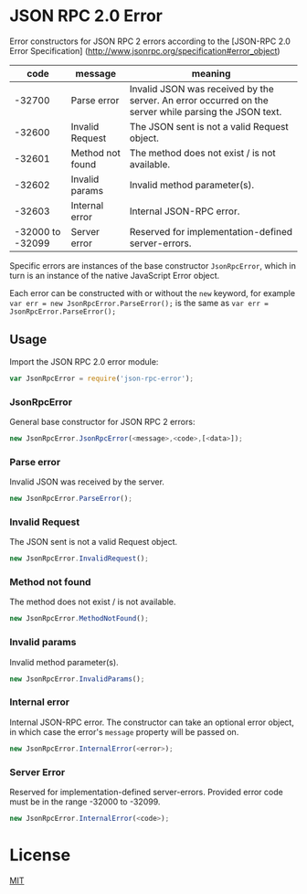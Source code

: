 # JSON RPC 2.0 Error

Error constructors for JSON RPC 2 errors according to the
[JSON-RPC 2.0 Error Specification]
(http://www.jsonrpc.org/specification#error_object)

| code             | message          | meaning                                                                                               |
|------------------|------------------|-------------------------------------------------------------------------------------------------------|
| -32700           | Parse error      | Invalid JSON was received by the server. An error occurred on the server while parsing the JSON text. |
| -32600           | Invalid Request  | The JSON sent is not a valid Request object.                                                          |
| -32601           | Method not found | The method does not exist / is not available.                                                         |
| -32602           | Invalid params   | Invalid method parameter(s).                                                                          |
| -32603           | Internal error   | Internal JSON-RPC error.                                                                              |
| -32000 to -32099 | Server error     | Reserved for implementation-defined server-errors.                                                    |

Specific errors are instances of the base constructor `JsonRpcError`, which in
turn is an instance of the native JavaScript Error object.

Each error can be constructed with or without the `new` keyword, for example
`var err = new JsonRpcError.ParseError();` is the same as `var err = JsonRpcError.ParseError();`

## Usage

Import the JSON RPC 2.0 error module:

```js
var JsonRpcError = require('json-rpc-error');
```

### JsonRpcError
General base constructor for JSON RPC 2 errors:

```js
new JsonRpcError.JsonRpcError(<message>,<code>,[<data>]);
```

### Parse error
Invalid JSON was received by the server.

```js
new JsonRpcError.ParseError();
```

### Invalid Request
The JSON sent is not a valid Request object.

```js
new JsonRpcError.InvalidRequest();
```

### Method not found
The method does not exist / is not available.

```js
new JsonRpcError.MethodNotFound();
```

### Invalid params
Invalid method parameter(s).

```js
new JsonRpcError.InvalidParams();
```

### Internal error
Internal JSON-RPC error. The constructor can take an optional error object, in
which case the error's `message` property will be passed on.

```js
new JsonRpcError.InternalError(<error>);
```

### Server Error
Reserved for implementation-defined server-errors. Provided error code must be
in the range -32000 to -32099.

```js
new JsonRpcError.InternalError(<code>);
```

# License

[MIT](LICENSE)


